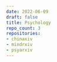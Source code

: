 ```yaml
---
date: 2022-06-09
draft: false
title: Psychology
repo_count: 3
repositories:
- chinaxiv
- mindrxiv
- psyarxiv
---
```



